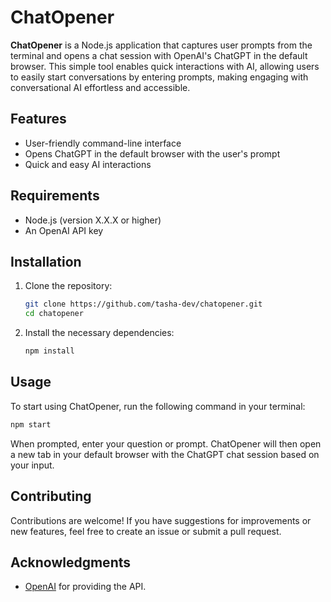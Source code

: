 # ChatOpener

**ChatOpener** is a Node.js application that captures user prompts from the terminal and opens a chat session with OpenAI's ChatGPT in the default browser. This simple tool enables quick interactions with AI, allowing users to easily start conversations by entering prompts, making engaging with conversational AI effortless and accessible.

## Features

- User-friendly command-line interface
- Opens ChatGPT in the default browser with the user's prompt
- Quick and easy AI interactions

## Requirements

- Node.js (version X.X.X or higher)
- An OpenAI API key

## Installation

1. Clone the repository:

   ```bash
   git clone https://github.com/tasha-dev/chatopener.git
   cd chatopener
   ```

2. Install the necessary dependencies:

   ```bash
   npm install
   ```

## Usage

To start using ChatOpener, run the following command in your terminal:

```bash
npm start
```

When prompted, enter your question or prompt. ChatOpener will then open a new tab in your default browser with the ChatGPT chat session based on your input.

## Contributing

Contributions are welcome! If you have suggestions for improvements or new features, feel free to create an issue or submit a pull request.

## Acknowledgments

- [OpenAI](https://openai.com) for providing the API.

